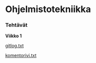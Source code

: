 # Ohjelmistotekniikka

### Tehtävät
**Viikko 1**

[gitlog.txt](https://github.com/msha/ot-harjoitustyo/blob/master/laskarit/viikko1/gitlog.txt)

[komentorivi.txt](https://github.com/msha/ot-harjoitustyo/blob/master/laskarit/viikko1/komentorivi.txt)

